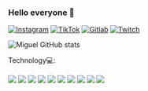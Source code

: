 ### Hello everyone 👋

[![Instagram](https://img.shields.io/badge/Instagram-E4405F?style=for-the-badge&logo=instagram&logoColor=white)](https://www.instagram.com/miguel_santos26_/)
[![TikTok](https://img.shields.io/badge/TikTok-000000?style=for-the-badge&logo=tiktok&logoColor=white)](https://www.tiktok.com/@miguel26_10)
[![Gitlab](https://img.shields.io/badge/GitLab-330F63?style=for-the-badge&logo=gitlab&logoColor=white)](https://gitlab.com/Mikyy_26)
[![Twitch](https://img.shields.io/badge/Twitch-9146FF?style=for-the-badge&logo=twitch&logoColor=white)](https://www.twitch.tv/m1ke_26)

![Miguel GitHub stats](https://github-readme-stats.vercel.app/api?username=Mikyy26&rank_icon=github&theme=dark)

Technology💻:

<div style="display: inline_block">
  <img align="center" src="https://img.shields.io/badge/Java-ED8B00?style=for-the-badge&logo=openjdk&logoColor=white"/>
  <img align="center" src="https://img.shields.io/badge/Spring-6DB33F?style=for-the-badge&logo=spring&logoColor=white"/>
  <img align="center" src="https://img.shields.io/badge/MySQL-005C84?style=for-the-badge&logo=mysql&logoColor=white"/>
  <img align="center" src="https://img.shields.io/badge/Hibernate-59666C?style=for-the-badge&logo=Hibernate&logoColor=white"/>
  <img align="center" src="https://img.shields.io/badge/JavaScript-323330?style=for-the-badge&logo=javascript&logoColor=F7DF1E"/>
  <img align="center" src="https://img.shields.io/badge/HTML-E34F26?style=for-the-badge&logo=html5&logoColor=white"/>
  <img align="center" src="https://img.shields.io/badge/CSS-1572B6?&style=for-the-badge&logo=css3&logoColor=white"/>
  <img align="center" src="https://img.shields.io/badge/Bootstrap-563D7C?style=for-the-badge&logo=bootstrap&logoColor=white"/>  
  <img align="center" src="https://img.shields.io/badge/Visual_Studio-5C2D91?style=for-the-badge&logo=visual%20studio&logoColor=white"/>
  <img align="center" src="https://aleen42.github.io/badges/src/photoshop.svg"/>  
</div>
